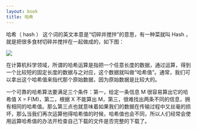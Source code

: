 ```yaml
---
layout: book
title: 哈希
---
```


哈希（ hash ） 这个词的英文本意是“切碎并搅拌”的意思，有一种菜就叫 Hash ，就是把很多食材切碎并搅拌在一起做成的，如下图：

![](http://peterpic.qiniudn.com/hash_dish.jpg)


在计算机科学领域，所谓的哈希运算是指把一个任意长度的数据，通过运算，得到一个比较短的固定长度的数据与之对应，这个数据就叫做“哈希值”。通常，我们可以拿出这个哈希值来指代那个原始数据，因为原始数据是比较大的。

一个可靠的哈希算法要满足三个条件：第一，给定一条信息 M 很容易算出它的哈希值 X = F(M)，第二，根据 X 不能算出 M，第三，很难找出两条不同的信息，拥有相同的哈希值。那么第三点也就意味着如果我们的数据在传输过程中又丝毫的损坏，那么当我们再次运算他得哈希值的时候，哈希值也会不同，所以人们经常会使用运算哈希值的办法开检查自己下载的文件是否完整的下载了。
